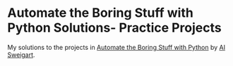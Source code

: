 # Automate the Boring Stuff with Python Solutions- Practice Projects
My solutions to the projects in [Automate the Boring Stuff with Python](https://automatetheboringstuff.com/) by [AI Sweigart](http://alsweigart.com/).
